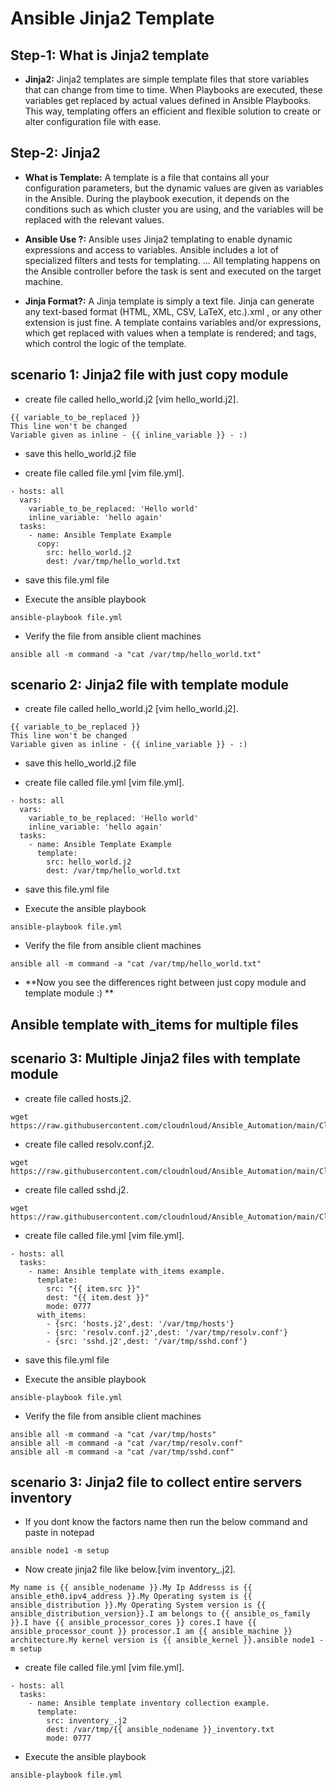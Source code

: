 # Ansible Jinja2 Template

## Step-1: What is Jinja2 template
-  **Jinja2:** Jinja2 templates are simple template files that store variables that can change from time to time. When Playbooks are executed, these variables get replaced by actual values defined in Ansible Playbooks. This way, templating offers an efficient and flexible solution to create or alter configuration file with ease.

## Step-2: Jinja2
 - **What is Template:** A template is a file that contains all your configuration parameters, but the dynamic values are given as variables in the Ansible. During the playbook execution, it depends on the conditions such as which cluster you are using, and the variables will be replaced with the relevant values.
 
 - **Ansible Use ?:** Ansible uses Jinja2 templating to enable dynamic expressions and access to variables. Ansible includes a lot of specialized filters and tests for templating. ... All templating happens on the Ansible controller before the task is sent and executed on the target machine.
 
 - **Jinja Format?:** A Jinja template is simply a text file. Jinja can generate any text-based format (HTML, XML, CSV, LaTeX, etc.).xml , or any other extension is just fine. A template contains variables and/or expressions, which get replaced with values when a template is rendered; and tags, which control the logic of the template.

## scenario 1: Jinja2 file with just copy module

- create file called hello_world.j2 [vim hello_world.j2].
```
{{ variable_to_be_replaced }}
This line won't be changed
Variable given as inline - {{ inline_variable }} - :)
```
- save this hello_world.j2 file

- create file called file.yml [vim file.yml].
```
- hosts: all
  vars:
    variable_to_be_replaced: 'Hello world'
    inline_variable: 'hello again'
  tasks:
    - name: Ansible Template Example
      copy:
        src: hello_world.j2
        dest: /var/tmp/hello_world.txt
```
- save this file.yml file

- Execute the ansible playbook

```
ansible-playbook file.yml
```

- Verify the file from ansible client machines

```
ansible all -m command -a "cat /var/tmp/hello_world.txt"
```




## scenario 2: Jinja2 file with template module

- create file called hello_world.j2 [vim hello_world.j2].
```
{{ variable_to_be_replaced }}
This line won't be changed
Variable given as inline - {{ inline_variable }} - :)
```
- save this hello_world.j2 file

- create file called file.yml [vim file.yml].
```
- hosts: all
  vars:
    variable_to_be_replaced: 'Hello world'
    inline_variable: 'hello again'
  tasks:
    - name: Ansible Template Example
      template:
        src: hello_world.j2
        dest: /var/tmp/hello_world.txt
```
- save this file.yml file

- Execute the ansible playbook

```
ansible-playbook file.yml
```

- Verify the file from ansible client machines

```
ansible all -m command -a "cat /var/tmp/hello_world.txt"
```

- **Now you see the differences right between just copy module and template module :) **


## Ansible template with_items for multiple files


## scenario 3: Multiple Jinja2 files with template module


- create file called hosts.j2.

```
wget https://raw.githubusercontent.com/cloudnloud/Ansible_Automation/main/Class19/hosts.j2
```

- create file called resolv.conf.j2.

```
wget https://raw.githubusercontent.com/cloudnloud/Ansible_Automation/main/Class19/resolv.conf.j2
```

- create file called sshd.j2.

```
wget https://raw.githubusercontent.com/cloudnloud/Ansible_Automation/main/Class19/sshd.j2
```

- create file called file.yml [vim file.yml].
```
- hosts: all
  tasks:
    - name: Ansible template with_items example.
      template:
        src: "{{ item.src }}"
        dest: "{{ item.dest }}"
        mode: 0777
      with_items:
        - {src: 'hosts.j2',dest: '/var/tmp/hosts'}
        - {src: 'resolv.conf.j2',dest: '/var/tmp/resolv.conf'}
        - {src: 'sshd.j2',dest: '/var/tmp/sshd.conf'}
```
- save this file.yml file

- Execute the ansible playbook

```
ansible-playbook file.yml
```

- Verify the file from ansible client machines

```
ansible all -m command -a "cat /var/tmp/hosts"
ansible all -m command -a "cat /var/tmp/resolv.conf"
ansible all -m command -a "cat /var/tmp/sshd.conf"
```

## scenario 3: Jinja2 file to collect entire servers inventory

- If you dont know the factors name then run the below command and paste in notepad

```
ansible node1 -m setup
```

- Now create jinja2 file like below.[vim inventory_.j2].

```
My name is {{ ansible_nodename }}.My Ip Addresss is {{ ansible_eth0.ipv4_address }}.My Operating system is {{ ansible_distribution }}.My Operating System version is {{ ansible_distribution_version}}.I am belongs to {{ ansible_os_family }}.I have {{ ansible_processor_cores }} cores.I have {{ ansible_processor_count }} processor.I am {{ ansible_machine }} architecture.My kernel version is {{ ansible_kernel }}.ansible node1 -m setup
```


- create file called file.yml [vim file.yml].
```
- hosts: all
  tasks:
    - name: Ansible template inventory collection example.
      template:
        src: inventory_.j2
        dest: /var/tmp/{{ ansible_nodename }}_inventory.txt
        mode: 0777
```


- Execute the ansible playbook

```
ansible-playbook file.yml
```